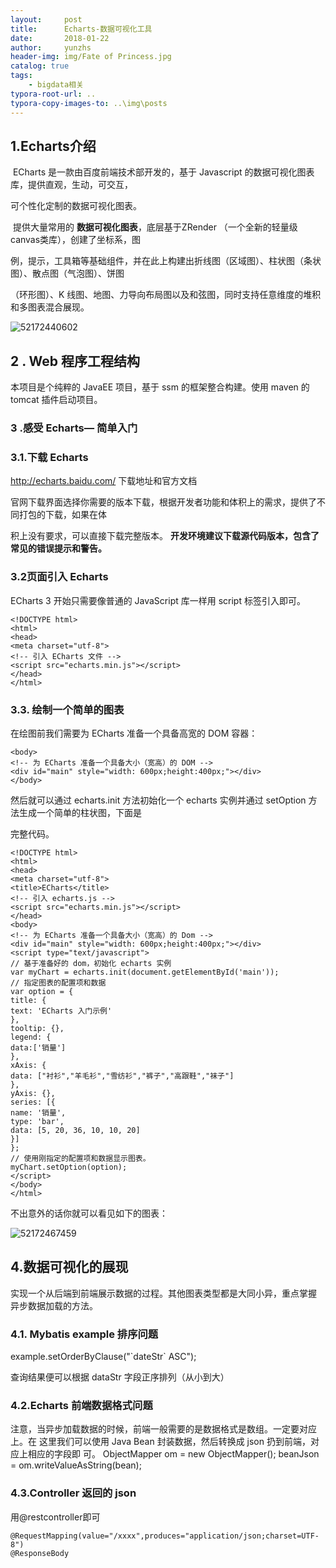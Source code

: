 ```yaml
---
layout:     post
title:      Echarts-数据可视化工具
date:       2018-01-22
author:     yunzhs
header-img: img/Fate of Princess.jpg
catalog: true
tags:
    - bigdata相关
typora-root-url: ..
typora-copy-images-to: ..\img\posts
---
```




## 1.Echarts介绍

​	ECharts 是一款由百度前端技术部开发的，基于 Javascript 的数据可视化图表库，提供直观，生动，可交互，

可个性化定制的数据可视化图表。

​	提供大量常用的 **数据可视化图表**，底层基于ZRender （一个全新的轻量级canvas类库），创建了坐标系，图

例，提示，工具箱等基础组件，并在此上构建出折线图（区域图）、柱状图（条状图）、散点图（气泡图）、饼图

（环形图）、K 线图、地图、力导向布局图以及和弦图，同时支持任意维度的堆积和多图表混合展现。

![52172440602](/img/posts/1521724406021.png)

## 2 . Web 程序工程结构

本项目是个纯粹的 JavaEE 项目，基于 ssm 的框架整合构建。使用 maven 的 tomcat 插件启动项目。

### 3 .感受 Echarts— 简单入门

### 3.1.下载 Echarts

http://echarts.baidu.com/  下载地址和官方文档

​	官网下载界面选择你需要的版本下载，根据开发者功能和体积上的需求，提供了不同打包的下载，如果在体

积上没有要求，可以直接下载完整版本。 **开发环境建议下载源代码版本，包含了常见的错误提示和警告。**

### 3.2页面引入 Echarts

ECharts 3 开始只需要像普通的 JavaScript 库一样用 script 标签引入即可。

```
<!DOCTYPE html>
<html>
<head>
<meta charset="utf-8">
<!-- 引入 ECharts 文件 -->
<script src="echarts.min.js"></script>
</head>
</html>
```

### 3.3. 绘制一个简单的图表

在绘图前我们需要为 ECharts 准备一个具备高宽的 DOM 容器：

```
<body>
<!-- 为 ECharts 准备一个具备大小（宽高）的 DOM -->
<div id="main" style="width: 600px;height:400px;"></div>
</body>
```

然后就可以通过 echarts.init 方法初始化一个 echarts 实例并通过 setOption 方法生成一个简单的柱状图，下面是

完整代码。

```
<!DOCTYPE html>
<html>
<head>
<meta charset="utf-8">
<title>ECharts</title>
<!-- 引入 echarts.js -->
<script src="echarts.min.js"></script>
</head>
<body>
<!-- 为 ECharts 准备一个具备大小（宽高）的 Dom -->
<div id="main" style="width: 600px;height:400px;"></div>
<script type="text/javascript">
// 基于准备好的 dom，初始化 echarts 实例
var myChart = echarts.init(document.getElementById('main'));
// 指定图表的配置项和数据
var option = {
title: {
text: 'ECharts 入门示例'
},
tooltip: {},
legend: {
data:['销量']
},
xAxis: {
data: ["衬衫","羊毛衫","雪纺衫","裤子","高跟鞋","袜子"]
},
yAxis: {},
series: [{
name: '销量',
type: 'bar',
data: [5, 20, 36, 10, 10, 20]
}]
};
// 使用刚指定的配置项和数据显示图表。
myChart.setOption(option);
</script>
</body>
</html>
```

不出意外的话你就可以看见如下的图表：

![52172467459](/img/posts/1521724674596.png)

## 4.数据可视化的展现

实现一个从后端到前端展示数据的过程。其他图表类型都是大同小异，重点掌握 异步数据加载的方法。

### 4.1. Mybatis example 排序问题

example.setOrderByClause("\`dateStr` ASC");

查询结果便可以根据 dataStr 字段正序排列（从小到大）

### 4.2.Echarts 前端数据格式问题

注意，当异步加载数据的时候，前端一般需要的是数据格式是数组。一定要对应上。在
这里我们可以使用 Java Bean 封装数据，然后转换成 json 扔到前端，对应上相应的字段即
可。
ObjectMapper om = new ObjectMapper();
beanJson = om.writeValueAsString(bean);

### 4.3.Controller 返回的 json

用@restcontroller即可

```
@RequestMapping(value="/xxxx",produces="application/json;charset=UTF-8")
@ResponseBody
```


